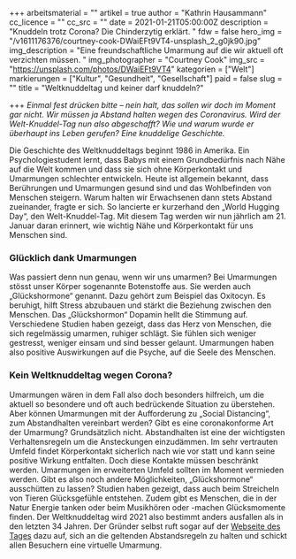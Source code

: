 +++
arbeitsmaterial = ""
artikel = true
author = "Kathrin Hausammann"
cc_licence = ""
cc_src = ""
date = 2021-01-21T05:00:00Z
description = "Knuddeln trotz Corona? Die Chinderzytig erklärt. "
fdw = false
hero_img = "/v1611176376/courtney-cook-DWaiEFt9VT4-unsplash_2_g0jk90.jpg"
img_description = "Eine freundschaftliche Umarmung auf die wir aktuell oft verzichten müssen. "
img_photographer = "Courtney Cook"
img_src = "https://unsplash.com/photos/DWaiEFt9VT4"
kategorien = ["Welt"]
markierungen = ["Kultur", "Gesundheit", "Gesellschaft"]
paid = false
slug = ""
title = "Weltknuddeltag und keiner darf knuddeln?"

+++
_Einmal fest drücken bitte – nein halt, das sollen wir doch im Moment gar nicht. Wir müssen ja Abstand halten wegen des Coronavirus. Wird der Welt-Knuddel-Tag nun also abgeschafft? Wie und warum wurde er überhaupt ins Leben gerufen? Eine knuddelige Geschichte._

Die Geschichte des Weltknuddeltags beginnt 1986 in Amerika. Ein Psychologiestudent lernt, dass Babys mit einem Grundbedürfnis nach Nähe auf die Welt kommen und dass sie sich ohne Körperkontakt und Umarmungen schlechter entwickeln. Heute ist allgemein bekannt, dass Berührungen und Umarmungen gesund sind und das Wohlbefinden von Menschen steigern. Warum halten wir Erwachsenen dann stets Abstand zueinander, fragte er sich. So lancierte er kurzerhand den „World Hugging Day“, den Welt-Knuddel-Tag. Mit diesem Tag werden wir nun jährlich am 21. Januar daran erinnert, wie wichtig Nähe und Körperkontakt für uns Menschen sind.

### Glücklich dank Umarmungen

Was passiert denn nun genau, wenn wir uns umarmen? Bei Umarmungen stösst unser Körper sogenannte Botenstoffe aus. Sie werden auch „Glückshormone“ genannt. Dazu gehört zum Beispiel das Oxitocyn. Es beruhigt, hilft Stress abzubauen und stärkt die Beziehung zwischen den Menschen. Das „Glückshormon“ Dopamin hellt die Stimmung auf. Verschiedene Studien haben gezeigt, dass das Herz von Menschen, die sich regelmässig umarmen, ruhiger schlägt. Sie fühlen sich weniger gestresst, weniger einsam und sind besser gelaunt. Umarmungen haben also positive Auswirkungen auf die Psyche, auf die Seele des Menschen.

### Kein Weltknuddeltag wegen Corona?

Umarmungen wären in dem Fall also doch besonders hilfreich, um die aktuell so besondere und oft auch bedrückende Situation zu überstehen. Aber können Umarmungen mit der Aufforderung zu „Social Distancing“, zum Abstandhalten vereinbart werden? Gibt es eine coronakonforme Art der Umarmung? Grundsätzlich nicht. Abstandhalten ist eine der wichtigsten Verhaltensregeln um die Ansteckungen einzudämmen. Im sehr vertrauten Umfeld findet Körperkontakt sicherlich nach wie vor statt und kann seine positive Wirkung entfalten. Doch diese Kontakte müssen beschränkt werden. Umarmungen im erweiterten Umfeld sollten im Moment vermieden werden. Gibt es also noch andere Möglichkeiten, „Glückshormone“ ausschütten zu lassen? Studien haben gezeigt, dass auch beim Streicheln von Tieren Glücksgefühle entstehen. Zudem gibt es Menschen, die in der Natur Energie tanken oder beim Musikhören oder -machen Glücksmomente finden. Der Weltknuddeltag wird 2021 also bestimmt anders ausfallen als in den letzten 34 Jahren. Der Gründer selbst ruft sogar auf der [Webseite des Tages](http://www.nationalhuggingday.com/) dazu auf, sich an die geltenden Abstandsregeln zu halten und schickt allen Besuchern eine virtuelle Umarmung.